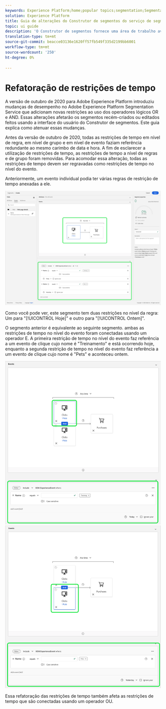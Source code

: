 ```yaml
---
keywords: Experience Platform;home;popular topics;segmentation;Segmentation;segment builder;Segment builder
solution: Experience Platform
title: Guia de alterações do Construtor de segmentos do serviço de segmentação
topic: ui guide
description: 'O Construtor de segmentos fornece uma área de trabalho avançada que permite interagir com elementos de dados do Perfil. A área de trabalho fornece controles intuitivos para criar e editar regras, como os blocos de arrastar e soltar usados para representar propriedades de dados. '
translation-type: tm+mt
source-git-commit: beacce03136e1620ff57fb549f335d2199bb6001
workflow-type: tm+mt
source-wordcount: '250'
ht-degree: 0%

---
```



# Refatoração de restrições de tempo

A versão de outubro de 2020 para Adobe Experience Platform introduziu mudanças de desempenho no Adobe Experience Platform Segmentation Service que adicionam novas restrições ao uso dos operadores lógicos OR e AND. Essas alterações afetarão os segmentos recém-criados ou editados feitos usando a interface do usuário do Construtor de segmentos. Este guia explica como atenuar essas mudanças.

Antes da versão de outubro de 2020, todas as restrições de tempo em nível de regra, em nível de grupo e em nível de evento faziam referência redundante ao mesmo carimbo de data e hora. A fim de esclarecer a utilização de restrições de tempo, as restrições de tempo a nível de regras e de grupo foram removidas. Para acomodar essa alteração, todas as restrições de tempo devem ser regravadas como restrições de tempo no nível do evento.

Anteriormente, um evento individual podia ter várias regras de restrição de tempo anexadas a ele.

![](../images/ui/segment-refactoring/former-time-constraint.png)

Como você pode ver, este segmento tem duas restrições no nível da regra: Um para &quot;[!UICONTROL Hoje]&quot; e outro para &quot;[!UICONTROL Ontem]&quot;.

O segmento anterior é equivalente ao seguinte segmento. ambas as restrições de tempo no nível do evento foram conectadas usando um operador E. A primeira restrição de tempo no nível do evento faz referência a um evento de clique cujo nome é &quot;Treinamento&quot; e está ocorrendo hoje, enquanto a segunda restrição de tempo no nível do evento faz referência a um evento de clique cujo nome é &quot;Pets&quot; e aconteceu ontem.

![](../images/ui/segment-refactoring/time-constraint-1.png) ![](../images/ui/segment-refactoring/time-constraint-2.png)

Essa refatoração das restrições de tempo também afeta as restrições de tempo que são conectadas usando um operador OU.